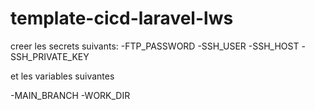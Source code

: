 # template-cicd-laravel-lws

creer les secrets suivants:
-FTP_PASSWORD
-SSH_USER
-SSH_HOST
-SSH_PRIVATE_KEY

et les variables suivantes


-MAIN_BRANCH
-WORK_DIR
 